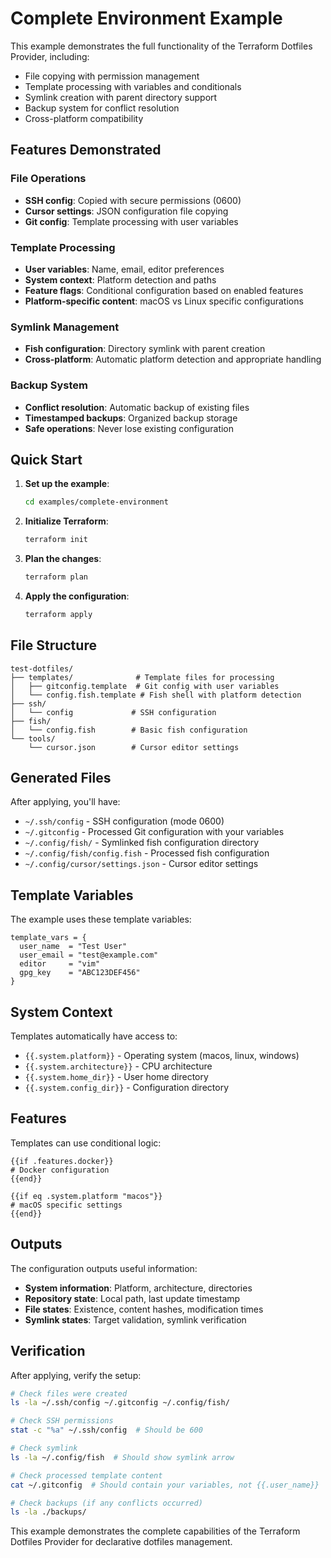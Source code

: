 # Complete Environment Example

This example demonstrates the full functionality of the Terraform Dotfiles Provider, including:

- File copying with permission management
- Template processing with variables and conditionals
- Symlink creation with parent directory support
- Backup system for conflict resolution
- Cross-platform compatibility

## Features Demonstrated

### File Operations
- **SSH config**: Copied with secure permissions (0600)
- **Cursor settings**: JSON configuration file copying
- **Git config**: Template processing with user variables

### Template Processing  
- **User variables**: Name, email, editor preferences
- **System context**: Platform detection and paths
- **Feature flags**: Conditional configuration based on enabled features
- **Platform-specific content**: macOS vs Linux specific configurations

### Symlink Management
- **Fish configuration**: Directory symlink with parent creation
- **Cross-platform**: Automatic platform detection and appropriate handling

### Backup System
- **Conflict resolution**: Automatic backup of existing files
- **Timestamped backups**: Organized backup storage
- **Safe operations**: Never lose existing configuration

## Quick Start

1. **Set up the example**:
   ```bash
   cd examples/complete-environment
   ```

2. **Initialize Terraform**:
   ```bash
   terraform init
   ```

3. **Plan the changes**:
   ```bash
   terraform plan
   ```

4. **Apply the configuration**:
   ```bash
   terraform apply
   ```

## File Structure

```
test-dotfiles/
├── templates/              # Template files for processing
│   ├── gitconfig.template  # Git config with user variables
│   └── config.fish.template # Fish shell with platform detection
├── ssh/
│   └── config             # SSH configuration
├── fish/
│   └── config.fish        # Basic fish configuration
└── tools/
    └── cursor.json        # Cursor editor settings
```

## Generated Files

After applying, you'll have:

- `~/.ssh/config` - SSH configuration (mode 0600)
- `~/.gitconfig` - Processed Git configuration with your variables
- `~/.config/fish/` - Symlinked fish configuration directory
- `~/.config/fish/config.fish` - Processed fish configuration
- `~/.config/cursor/settings.json` - Cursor editor settings

## Template Variables

The example uses these template variables:

```hcl
template_vars = {
  user_name  = "Test User"
  user_email = "test@example.com"
  editor     = "vim"
  gpg_key    = "ABC123DEF456"
}
```

## System Context

Templates automatically have access to:

- `{{.system.platform}}` - Operating system (macos, linux, windows)
- `{{.system.architecture}}` - CPU architecture
- `{{.system.home_dir}}` - User home directory
- `{{.system.config_dir}}` - Configuration directory

## Features

Templates can use conditional logic:

```
{{if .features.docker}}
# Docker configuration
{{end}}

{{if eq .system.platform "macos"}}
# macOS specific settings
{{end}}
```

## Outputs

The configuration outputs useful information:

- **System information**: Platform, architecture, directories
- **Repository state**: Local path, last update timestamp
- **File states**: Existence, content hashes, modification times
- **Symlink states**: Target validation, symlink verification

## Verification

After applying, verify the setup:

```bash
# Check files were created
ls -la ~/.ssh/config ~/.gitconfig ~/.config/fish/

# Check SSH permissions
stat -c "%a" ~/.ssh/config  # Should be 600

# Check symlink
ls -la ~/.config/fish  # Should show symlink arrow

# Check processed template content
cat ~/.gitconfig  # Should contain your variables, not {{.user_name}}

# Check backups (if any conflicts occurred)
ls -la ./backups/
```

This example demonstrates the complete capabilities of the Terraform Dotfiles Provider for declarative dotfiles management.
